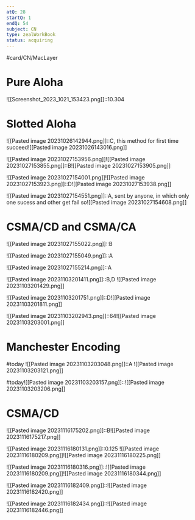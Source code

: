 ```yaml
---
atQ: 28
startQ: 1
endQ: 54
subject: CN
type: zealWorkBook
status: acquiring
---
```

#card/CN/MacLayer

# Pure Aloha 
![[Screenshot_2023_1021_153423.png]]::10.304 <!--SR:!2023-12-15,33,270-->

# Slotted Aloha
![[Pasted image 20231026142944.png]]::C, this method for first time succeed![[Pasted image 20231026143016.png]] <!--SR:!2024-01-28,68,310-->

![[Pasted image 20231027153956.png]]![[Pasted image 20231027153855.png]]::B![[Pasted image 20231027153905.png]] <!--SR:!2023-12-19,34,270-->


![[Pasted image 20231027154001.png]]![[Pasted image 20231027153923.png]]::D![[Pasted image 20231027153938.png]] <!--SR:!2023-12-10,19,270-->


![[Pasted image 20231027154551.png]]::A, sent by anyone, in which only one sucess and other get fail so![[Pasted image 20231027154608.png]] <!--SR:!2024-01-15,48,290-->


 <!--SR:!2023-11-03,4,275-->

# CSMA/CD and CSMA/CA
![[Pasted image 20231027155022.png]]::B <!--SR:!2024-03-03,86,290-->

![[Pasted image 20231027155049.png]]::A <!--SR:!2024-02-11,65,290-->

![[Pasted image 20231027155214.png]]::A <!--SR:!2023-12-17,37,290-->

![[Pasted image 20231103201411.png]]::B,D ![[Pasted image 20231103201429.png]] <!--SR:!2023-12-29,38,300-->


![[Pasted image 20231103201751.png]]::D![[Pasted image 20231103201811.png]] <!--SR:!2023-12-23,32,282-->

 <!--SR:!2023-11-06,3,262-->

![[Pasted image 20231103202943.png]]::64![[Pasted image 20231103203001.png]] <!--SR:!2023-12-15,24,280-->


# Manchester Encoding
#today ![[Pasted image 20231103203048.png]]::A ![[Pasted image 20231103203121.png]]

#today![[Pasted image 20231103203157.png]]::![[Pasted image 20231103203206.png]]


# CSMA/CD
![[Pasted image 20231116175202.png]]::B![[Pasted image 20231116175217.png]] <!--SR:!2024-01-12,35,278-->

![[Pasted image 20231116180131.png]]::0.125 ![[Pasted image 20231116180209.png]]![[Pasted image 20231116180225.png]] <!--SR:!2023-12-26,18,232-->

![[Pasted image 20231116180316.png]]::![[Pasted image 20231116180209.png]]![[Pasted image 20231116180344.png]] <!--SR:!2024-01-07,30,258-->

![[Pasted image 20231116182409.png]]::![[Pasted image 20231116182420.png]] <!--SR:!2024-01-08,31,272-->

![[Pasted image 20231116182434.png]]::![[Pasted image 20231116182446.png]] <!--SR:!2024-01-11,34,272-->

